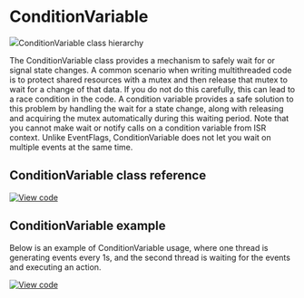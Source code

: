 # ConditionVariable

<span class="images">![](https://os.mbed.com/docs/mbed-os/v6.13/mbed-os-api-doxy/classrtos_1_1_condition_variable.png)<span>ConditionVariable class hierarchy</span></span>

The ConditionVariable class provides a mechanism to safely wait for or signal state changes. A common scenario when writing multithreaded code is to protect shared resources with a mutex and then release that mutex to wait for a change of that data. If you do not do this carefully, this can lead to a race condition in the code. A condition variable provides a safe solution to this problem by handling the wait for a state change, along with releasing and acquiring the mutex automatically during this waiting period. Note that you cannot make wait or notify calls on a condition variable from ISR context. Unlike EventFlags, ConditionVariable does not let you wait on multiple events at the same time.

## ConditionVariable class reference

[![View code](https://www.mbed.com/embed/?type=library)](https://os.mbed.com/docs/mbed-os/v6.13/mbed-os-api-doxy/classrtos_1_1_condition_variable.html)

## ConditionVariable example

Below is an example of ConditionVariable usage, where one thread is generating events every 1s, and the second thread is waiting for the events and executing an action.

[![View code](https://www.mbed.com/embed/?url=https://github.com/ARMmbed/mbed-os-snippet-ConditionVariable_ex_1/tree/v6.13)](https://github.com/ARMmbed/mbed-os-snippet-ConditionVariable_ex_1/blob/v6.13/main.cpp)
